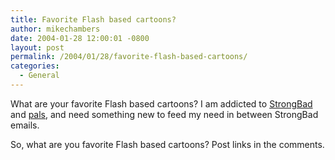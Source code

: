 ```yaml
---
title: Favorite Flash based cartoons?
author: mikechambers
date: 2004-01-28 12:00:01 -0800
layout: post
permalink: /2004/01/28/favorite-flash-based-cartoons/
categories:
  - General
---
```



What are your favorite Flash based cartoons? I am addicted to [StrongBad][1] and [pals][2], and need something new to feed my need in between StrongBad emails.

So, what are you favorite Flash based cartoons? Post links in the comments.

 [1]: http://www.homestarrunner.com/sbemail.html
 [2]: http://www.homestarrunner.com/